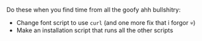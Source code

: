 Do these when you find time from all the goofy ahh bullshitry:

- Change font script to use `curl` (and one more fix that i forgor 💀)
- Make an installation script that runs all the other scripts
